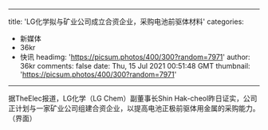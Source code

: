 
---
title: 'LG化学拟与矿业公司成立合资企业，采购电池前驱体材料'
categories: 
 - 新媒体
 - 36kr
 - 快讯
headimg: 'https://picsum.photos/400/300?random=7971'
author: 36kr
comments: false
date: Thu, 15 Jul 2021 00:51:48 GMT
thumbnail: 'https://picsum.photos/400/300?random=7971'
---

<div>   
据TheElec报道，LG化学（LG Chem）副董事长Shin Hak-cheol昨日证实，公司正计划与一家矿业公司组建合资企业，以提高电池正极前驱体用金属的采购能力。（界面）  
</div>
            